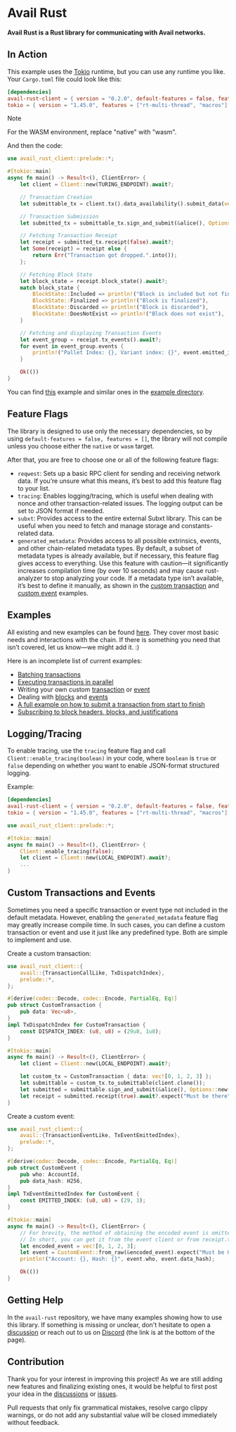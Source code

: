 # Avail Rust

**Avail Rust is a Rust library for communicating with Avail networks.**

## In Action

This example uses the [Tokio](https://crates.io/crates/tokio) runtime, but you can
use any runtime you like. Your `Cargo.toml` file could look like this:

```toml
[dependencies]
avail-rust-client = { version = "0.2.0", default-features = false, features = ["native", "reqwest"] }
tokio = { version = "1.45.0", features = ["rt-multi-thread", "macros"] }
```

> [!NOTE]
> For the WASM environment, replace "native" with "wasm".

And then the code:
```rust
use avail_rust_client::prelude::*;

#[tokio::main]
async fn main() -> Result<(), ClientError> {
    let client = Client::new(TURING_ENDPOINT).await?;

    // Transaction Creation
    let submittable_tx = client.tx().data_availability().submit_data(vec![0, 1, 2, 3, 4, 5]);

    // Transaction Submission
    let submitted_tx = submittable_tx.sign_and_submit(&alice(), Options::new(Some(2))).await?;

    // Fetching Transaction Receipt
    let receipt = submitted_tx.receipt(false).await?;
    let Some(receipt) = receipt else {
        return Err("Transaction got dropped.".into());
    };

    // Fetching Block State
    let block_state = receipt.block_state().await?;
    match block_state {
        BlockState::Included => println!("Block is included but not finalized"),
        BlockState::Finalized => println!("Block is finalized"),
        BlockState::Discarded => println!("Block is discarded"),
        BlockState::DoesNotExist => println!("Block does not exist"),
    }

    // Fetching and displaying Transaction Events
    let event_group = receipt.tx_events().await?;
    for event in event_group.events {
        println!("Pallet Index: {}, Variant index: {}", event.emitted_index.0, event.emitted_index.1);
    }

    Ok(())
}
```

You can find [this](https://github.com/availproject/avail-rust/tree/main/examples/transaction_submission) example and similar ones in the [example directory](https://github.com/availproject/avail-rust/tree/main/examples).

## Feature Flags
The library is designed to use only the necessary dependencies, so by using `default-features = false, features = []`, the library will not compile unless you choose either the `native` or `wasm` target.

After that, you are free to choose one or all of the following feature flags:
- `reqwest`: Sets up a basic RPC client for sending and receiving network data. If you’re unsure what this means, it’s best to add this feature flag to your list.
- `tracing`: Enables logging/tracing, which is useful when dealing with nonce and other transaction-related issues. The logging output can be set to JSON format if needed.
- `subxt`: Provides access to the entire external Subxt library. This can be useful when you need to fetch and manage storage and constants-related data.
- `generated_metadata`: Provides access to all possible extrinsics, events, and other chain-related metadata types. By default, a subset of metadata types is already available, but if necessary, this feature flag gives access to everything. Use this feature with caution—it significantly increases compilation time (by over 10 seconds) and may cause rust-analyzer to stop analyzing your code. If a metadata type isn’t available, it’s best to define it manually, as shown in the [custom transaction](https://github.com/availproject/avail-rust/tree/main/examples/custom_transaction) and [custom event](https://github.com/availproject/avail-rust/tree/main/examples/custom_event) examples.

## Examples
All existing and new examples can be found [here](https://github.com/availproject/avail-rust/tree/main/examples). They cover most basic needs and interactions with the chain. If there is something you need that isn’t covered, let us know—we might add it. :)

Here is an incomplete list of current examples:
- [Batching transactions](https://github.com/availproject/avail-rust/tree/main/examples/batch)
- [Executing transactions in parallel](https://github.com/availproject/avail-rust/tree/main/examples/parallel_transaction_submission)
- Writing your own custom [transaction](https://github.com/availproject/avail-rust/tree/main/examples/custom_transaction) or [event](https://github.com/availproject/avail-rust/tree/main/examples/custom_event)
- Dealing with [blocks](https://github.com/availproject/avail-rust/tree/main/examples/block_client) and [events](https://github.com/availproject/avail-rust/tree/main/examples/custom_event)
- [A full example on how to submit a transaction from start to finish](https://github.com/availproject/avail-rust/tree/main/examples/transaction_submission)
- [Subscribing to block headers, blocks, and justifications](https://github.com/availproject/avail-rust/tree/main/examples/transaction_submission)

## Logging/Tracing
To enable tracing, use the `tracing` feature flag and call `Client::enable_tracing(boolean)` in your code, where `boolean` is `true` or `false` depending on whether you want to enable JSON-format structured logging.

Example:
```toml
[dependencies]
avail-rust-client = { version = "0.2.0", default-features = false, features = ["native", "reqwest", "tracing"] }
tokio = { version = "1.45.0", features = ["rt-multi-thread", "macros"] }
```

```rust
use avail_rust_client::prelude::*;

#[tokio::main]
async fn main() -> Result<(), ClientError> {
    Client::enable_tracing(false);
    let client = Client::new(LOCAL_ENDPOINT).await?;
    ...
}
```

## Custom Transactions and Events
Sometimes you need a specific transaction or event type not included in the default metadata. However, enabling the `generated_metadata` feature flag may greatly increase compile time. In such cases, you can define a custom transaction or event and use it just like any predefined type. Both are simple to implement and use.

Create a custom transaction:
```rust
use avail_rust_client::{
    avail::{TransactionCallLike, TxDispatchIndex},
    prelude::*,
};

#[derive(codec::Decode, codec::Encode, PartialEq, Eq)]
pub struct CustomTransaction {
    pub data: Vec<u8>,
}
impl TxDispatchIndex for CustomTransaction {
    const DISPATCH_INDEX: (u8, u8) = (29u8, 1u8);
}

#[tokio::main]
async fn main() -> Result<(), ClientError> {
    let client = Client::new(LOCAL_ENDPOINT).await?;

    let custom_tx = CustomTransaction { data: vec![0, 1, 2, 3] };
    let submittable = custom_tx.to_submittable(client.clone());
    let submitted = submittable.sign_and_submit(&alice(), Options::new(Some(2))).await?;
    let receipt = submitted.receipt(true).await?.expect("Must be there");
}
```

Create a custom event:
```rust
use avail_rust_client::{
    avail::{TransactionEventLike, TxEventEmittedIndex},
    prelude::*,
};

#[derive(codec::Decode, codec::Encode, PartialEq, Eq)]
pub struct CustomEvent {
    pub who: AccountId,
    pub data_hash: H256,
}
impl TxEventEmittedIndex for CustomEvent {
    const EMITTED_INDEX: (u8, u8) = (29, 1);
}

#[tokio::main]
async fn main() -> Result<(), ClientError> {
    // For brevity, the method of obtaining the encoded event is omitted.
    // In short, you can get it from the event client or from receipt.tx_events().
    let encoded_event = vec![0, 1, 2, 3];
    let event = CustomEvent::from_raw(&encoded_event).expect("Must be Ok");
    println!("Account: {}, Hash: {}", event.who, event.data_hash);

    Ok(())
}
```

## Getting Help
In the `avail-rust` repository, we have many examples showing how to use this library. If something is missing or unclear, don't hesitate to open a [discussion](https://github.com/availproject/avail-rust/discussions) or reach out to us on [Discord](https://www.availproject.org/developer) (the link is at the bottom of the page).

## Contribution
Thank you for your interest in improving this project! As we are still adding new features and finalizing existing ones, it would be helpful to first post your idea in the [discussions](https://github.com/availproject/avail-rust/discussions) or [issues](https://github.com/availproject/avail-rust/issues).

Pull requests that only fix grammatical mistakes, resolve cargo clippy warnings, or do not add any substantial value will be closed immediately without feedback.
